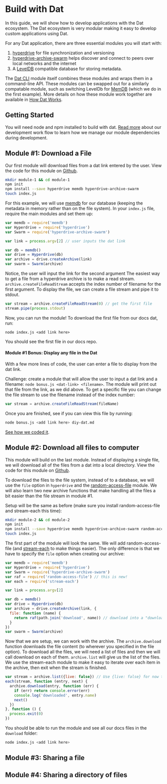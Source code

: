 # Build with Dat

In this guide, we will show how to develop applications with the Dat ecosystem. The Dat ecosystem is very modular making it easy to develop custom applications using Dat.

For any Dat application, there are three essential modules you will start with: 

1. [hyperdrive](https://npmjs.org/hyperdrive) for file synchronization and versioning
2. [hyperdrive-archive-swarm](https://npmjs.org/hyperdrive-archive-swarm) helps discover and connect to peers over local networks and the internet
3. A [LevelDB](https://npmjs.org/level) compatible database for storing metadata.

The [Dat CLI](https://npmjs.org/dat) module itself combines these modules and wraps them in a command-line API. These modules can be swapped out for a similarly compatable module, such as switching LevelDb for [MemDB](https://github.com/juliangruber/memdb) (which we do in the first example). More details on how these module work together are available in [How Dat Works](how-dat-works.md). 

## Getting Started

You will need node and npm installed to build with dat. [Read more](https://github.com/maxogden/dat/blob/master/CONTRIBUTING.md#development-workflow) about our development work flow to learn how we manage our module dependencies during development.

## Module #1: Download a File

Our first module will download files from a dat link entered by the user. View the code for this module on [Github](https://github.com/joehand/diy-dat-examples/tree/master/module-1).

```bash
mkdir module-1 && cd module-1
npm init
npm install --save hyperdrive memdb hyperdrive-archive-swarm
touch index.js
```

For this example, we will use [memdb](https://github.com/juliangruber/memdb) for our database (keeping the metadata in memory rather than on the file system). In your `index.js` file, require the main modules and set them up:

```js
var memdb = require('memdb')
var Hyperdrive = require('hyperdrive')
var Swarm = require('hyperdrive-archive-swarm')

var link = process.argv[2] // user inputs the dat link

var db = memdb()
var drive = Hyperdrive(db)
var archive = drive.createArchive(link)
var swarm = Swarm(archive)
```

Notice, the user will input the link for the second argument The easiest way to get a file from a hyperdrive archive is to make a read stream. `archive.createFileReadStream` accepts the index number of filename for the first argument. To display the file, we can create a file stream and pipe it to stdout. 

```js
var stream = archive.createFileReadStream(0) // get the first file
stream.pipe(process.stdout)
```

Now, you can run the module! To download the first file from our docs dat, run:

```
node index.js <add link here>
```

You should see the first file in our docs repo.

#### Module #1 Bonus: Display any file in the Dat

With a few more lines of code, the user can enter a file to display from the dat link.

Challenge: create a module that will allow the user to input a dat link and a filename: `node bonus.js <dat-link> <filename>`. The module will print out that file from the link, as we did above. To get a specific file you can change the file stream to use the filename instead of the index number:

```js
var stream = archive.createFileReadStream(fileName)
```

Once you are finished, see if you can view this file by running:

```bash
node bonus.js <add link here> diy-dat.md
```

[See how we coded it](https://github.com/joehand/diy-dat-examples/blob/master/module-1/bonus.js). 

## Module #2: Download all files to computer

This module will build on the last module. Instead of displaying a single file, we will download all of the files from a dat into a local directory. View the code for this module on [Github](https://github.com/joehand/diy-dat-examples/tree/master/module-2).

To download the files to the file system, instead of to a database, we will use the `file` option in `hyperdrive` and the [random-access-file](http://npmjs.org/random-access-file) module. We will also learn two new archive functions that make handling all the files a bit easier than the file stream in module #1. 

Setup will be the same as before (make sure you install random-access-file and stream-each this time): 

```bash
mkdir module-2 && cd module-2
npm init
npm install --save hyperdrive memdb hyperdrive-archive-swarm random-access-file stream-each
touch index.js
```

The first part of the module will look the same. We will add random-access-file (and [stream-each](http://npmjs.org/stream-each) to make things easier). The only difference is that we have to specify the `file` option when creating our archive:

```js
var memdb = require('memdb')
var Hyperdrive = require('hyperdrive')
var Swarm = require('hyperdrive-archive-swarm')
var raf = require('random-access-file') // this is new!
var each = require('stream-each')

var link = process.argv[2]

var db = memdb()
var drive = Hyperdrive(db)
var archive = drive.createArchive(link, {
  file: function (name) {
    return raf(path.join('download', name)) // download into a "download" dir
  }
})
var swarm = Swarm(archive)
```

Now that we are setup, we can work with the archive. The `archive.download` function downloads the file content (to wherever you specified in the file option). To download all the files, we will need a list of files and then we will call download on each of them. `archive.list` will give us the list of the files. We use the stream-each module to make it easy to iterate over each item in the archive, then exit when the stream is finished.

```js
var stream = archive.list({live: false}) // Use {live: false} for now to make the stream easier to handle.
each(stream, function (entry, next) {
  archive.download(entry, function (err) {
    if (err) return console.error(err)
    console.log('downloaded', entry.name)
    next()
  })
}, function () {
  process.exit(0)
})
```

You should be able to run the module and see all our docs files in the `download` folder:

```bash
node index.js <add link here>
```

## Module #3: Sharing a file

## Module #4: Sharing a directory of files
